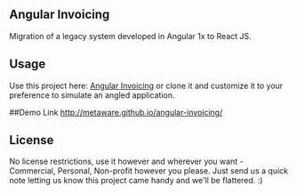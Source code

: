 ## Angular Invoicing

Migration of a legacy system developed in Angular 1x to React JS.

## Usage

Use this project here: [Angular Invoicing](http://metaware.github.io/angular-invoicing) or clone it and customize it to your preference to simulate an angled application.

##Demo Link
    http://metaware.github.io/angular-invoicing/


## License

No license restrictions, use it however and wherever you want - Commercial, Personal, Non-profit however you please. Just send us a quick note letting us know this project came handy and we'll be flattered. :)
